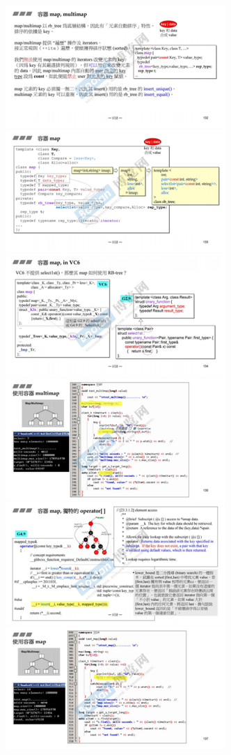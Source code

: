 ![](attachments/22.1.1map、multimap深度探索.jpg)
![](attachments/22.1.2map、multimap深度探索.jpg)
![](attachments/22.1.3map、multimap深度探索.jpg)
![](attachments/22.1.4map、multimap深度探索.jpg)
![](attachments/22.1.5map、multimap深度探索.jpg)
![](attachments/22.1.6map、multimap深度探索.jpg)
